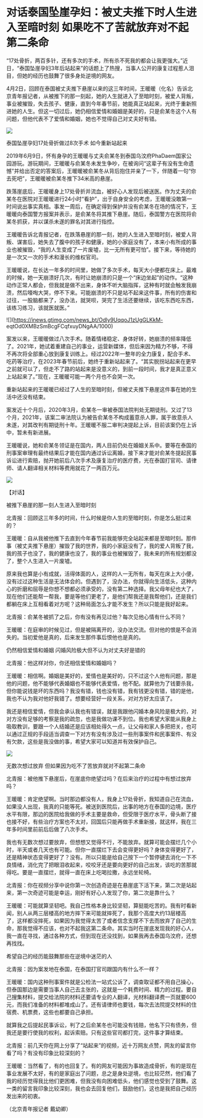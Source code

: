 # 对话泰国坠崖孕妇：被丈夫推下时人生进入至暗时刻 如果吃不了苦就放弃对不起第二条命

“17处骨折，两百多针，还有多次的手术，所有杀不死我的都会让我更强大。”近日，“泰国坠崖孕妇3年后站起来”的话题上了热搜，当事人公开的康复过程惹人泪目，但她的经历也鼓舞了很多身处逆境的网友。

4月2日，回顾在泰国被丈夫推下悬崖以来的这三年时间，王暖暖（化名）告诉北京青年报记者，从被推下的那一刻起，她的人生就进入了至暗时刻，被爱人背叛，事业被摧毁，失去孩子、健康，直到今年春节前，她能真正站起来，光终于重新照进她的人生。但这一切过后，她仍相信爱情和婚姻是美好的，只是俞某冬这个人有问题，但他代表不了爱情和婚姻，她也不觉得自己对丈夫好有错。

![](https://inews.gtimg.com/news_bt/OIVAq8t1-1-WjQN4HxZuy5FvA8-_tVQDGvb6yzcMpqEuoAA/1000)

泰国坠崖孕妇17处骨折做过8次手术 如今重新站起来

2019年6月9日，怀有身孕的王暖暖与丈夫俞某冬到泰国乌汶府PhaDaem国家公园游玩。游玩期间，王暖暖与俞某冬未发生争吵，在被询问“这辈子有没有生命遗憾”并给出否定的答案后，王暖暖被俞某冬从背后抱住并亲了一下，伴随着一句“你去死吧”，王暖暖被俞某冬推下34米高的悬崖。

跌落崖底后，王暖暖身上17处骨折并流血，被好心人发现后被送医。作为丈夫的俞某冬在医院对王暖暖进行24小时“看护”，出于自身安全的考虑，王暖暖没敢第一时间说出事实真相。事发一周后，在确定得到保护并没有俞某冬在场的情况下，王暖暖向泰国警方报案并表示，是俞某冬将其推下悬崖。随后，泰国警方在医院将俞某冬抓获，并以谋杀未遂的罪名对其进行指控。

王暖暖告诉北青报记者，在跌落悬崖的那一刻，她的人生进入至暗时刻，被爱人背叛、谋害后，她失去了腹中的孩子和健康，她的小家庭没有了，本来小有所成的事业也被摧毁，“我的人生变成了一片废墟，比一无所有更可怕”。接下来，等待她的是一次又一次的手术和漫长的维权官司。

王暖暖说，在长达一年多的时间里，她做了多次手术，每天大小便都在床上。最难的时候，她一天崩溃好几次，有时让她崩溃的只是一个“床边坐起”的动作。“这种动作正常人都会，但我就是做不出来，身体不听大脑指挥，这种有时就会触发我崩溃，然后嚎啕大哭，停不下来。可能崩溃的不只是站不起来这件事，所有的伤害和过往，一股脑都来了，没办法，就哭呗，哭完了生活还要继续，该吃东西吃东西，该练习练习，该就医就医。”

![](https://inews.gtimg.com/news_bt/Odly9UqqoJ1zUgGLKkM-
eqtOd0XMBzSmBcgFCqfxuyDNgAA/1000)

案发以来，王暖暖做过八次手术。随着情绪稳定、身体好转，她崩溃的频率降低了。2021年，她试着重建自己的事业，运营新媒体，但后来因为精力不够，不得不再次将全部重心放到康复训练上。经过2022年一整年的全力康复，配合手术、吃药等治疗，在2023年春节前后，她终于重新站起来了。“其实脱拐站起来在更早之前就可以了，但走不了路的站起来是没意义的，到前一段时间，我才是真正意义上站起来了。”现在，王暖暖可能一两个月也不会哭一次。

重新站起来的王暖暖已经过了人生的至暗时刻，但被丈夫推下悬崖这件事在她的生活中还没有结束。

案发近十个月后，2020年3月，俞某冬一审被泰国法院判处无期徒刑。又过了13个月，2021年，该案二审法院认为被告俞某冬不构成蓄意杀人罪，属于故意杀人未遂，对其改判有期徒刑十年。王暖暖不服二审判决提起上诉，目前该案仍在上诉中，暂未有新进展。

王暖暖说，她和俞某冬领证是在国内，两人目前仍处在婚姻关系中。要等在泰国的刑事案审理有最终结果后才能在国内通过诉讼离婚，接下来才能对俞某冬提起民事诉讼进行索赔，抛开她前后八次手术及康复治疗的医疗费，光在泰国打官司、请律师、请人翻译相关材料等费用就花了一两百万元。

![](https://inews.gtimg.com/news_bt/OzLtipTmHIAJ2h1NY4IJBK5sY6_1J4UVzKVmfXKAtksgQAA/1000)

【对话】

被推下悬崖的那一刻人生进入至暗时刻

北青报：回顾这三年多的时间，什么时候是你人生的至暗时刻，你是怎么挺过来的？

王暖暖：自从我被他推下去直到今年春节前我能够完全站起来都是至暗时刻。那件事（被丈夫推下悬崖）摧毁了我的世界，我的小家庭没有了，我的爱人背叛了我，我的孩子也没了，我的健康也没了，我的事业也被摧毁了，我未来的所有规划都没了，整个人生进入一片废墟。

原来我也算是小有成就，活得体面的人，这样的人一无所有，每天在床上大小便，没有过过这种生活是无法体会的。但遇到了，没办法，你就得向生活低头，这种内心的折磨和屈辱是你想不想都必须承受的，没有第二种选择。我父母年纪也大了，现在他们还能帮一帮我，要是等他们更老了，是他们帮我还是我帮他们，还是我们都躺在床上互相看着对方呢？这种局面怎么才能不发生？所以只能是我好起来。

北青报：俞某冬被抓了之后，你有没有再见过他？每次见他心情有什么不同？

王暖暖：在庭审的时候见过，但是被隔离开的，没办法交流。但对他的恨是不会消失的。当初爱他是真的，后来发生那件事后恨他也是真的。

仍然相信爱情和婚姻 闪婚风险极大但不认为对丈夫好是错的

北青报：他这样对你，你还相信爱情和婚姻吗？

王暖暖：相信啊。婚姻是美好的，爱情也是美好的，只不过这个人他有问题，那是他的问题，他不能够代表婚姻也不能够代表爱情，他不配。就算他为了钱要杀我，但你能说钱是坏的东西吗？我没有错，钱也没有错，我有钱更没有错，错的是他，我也不认为我对他好我错了。想要经营好一段关系，对对方好太应该了。

我还是相信爱情，但我会承认我也有错误，就是我跟他闪婚本身风险是极大的，对对方没有足够的考察是我的疏忽，也是我做功课不到位。我也希望大家能从我身上吸取教训，要跟一个人结婚还是应该相处得久一点，让父母和家人多把把关，也可以通过正规的手段适当调查一下对方有没有涉及过一些刑事案件和民事案件、有没有欠款，这些是我没做的事，希望大家可以知道并有效保护自己。

![](https://inews.gtimg.com/news_bt/OjvsJabEVz_1B5Bn5w6rWYjJdFDIS2TEWs_FTDtZwCJ8AAA/1000)

无数次想过放弃 但如果因为吃不了苦放弃就对不起第二条命

北青报：被他推下悬崖后，在崖底你绝望过吗？在后来治疗的过程中有想过放弃吗？

王暖暖：肯定绝望啊。当时那边都没有人，我身上17处骨折，我知道自己在流血，如果没人出现，我真的只能等死。被送到医院后，出事的地方在泰国的边境，医疗水平有限，那边的医院给我做的手术主要是救命，但受限于医疗水平，骨头断了接也接不好，有些治疗方案也不太对，回国后只能再做手术重新接，就这样，我在三年多时间里前前后后做了八次手术。

我也有无数次想过要放弃，但想想又觉得不行，不能放弃。就算可能会摆烂几个小时，半天或者几天也有可能。但你一直摆烂下去会变得更好吗？身体变得更好了，还是精神状态变得更好了？没有。所以只能是给自己按下一个暂停键去消化一下不良情绪，消化完了把眼泪收起来，咬咬牙还是要向更好的自己出发，该吃的苦那就得吃。要是一直摆烂，就得一直在床上吃喝拉撒，永远坐轮椅。

北青报：你在视频分享中说你第一次创造奇迹是在悬崖底下活下来，第二次是站起来，第一次奇迹可能是幸运，刚好有好心人发现了你，第二次是靠什么？

王暖暖：可能就算坚韧吧。我自己性格本身比较坚韧，算挺能吃苦的。我有时看新闻，别人从两三层楼高的地方摔下来可能就摔死了，我那个高度大约13层楼高了，这样都没摔死，如果因为我觉得太苦了或者信念支撑不下去而放弃了自己的生命，那我觉得不应该，也对不起我这第二条命。其实当时在崖底发现我的好心人，我一直在寻找，通过各种方式，但到现在还没找到，如果我再去泰国乌汶府，还想再找找。

希望自己的经历能鼓舞那些在逆境中迷茫的人

北青报：因为案发地在泰国，在泰国打官司跟国内有什么不一样？

王暖暖：国内这种刑事案件就是公检法一站式公诉了，调查取证都不用自己操心，但泰国那边是需要当事人自己去主张的，这就是一个耗费时间、精力的过程。要自己搜集材料，提交给法院的材料还要请专业的人翻译，光材料翻译费一页就要600元，而我们准备的材料都堆成山了。还有请律师也要钱，每次去法院提交材料的住宿费、机票费，这些也都要自己承担。

就算我之后提起民事诉讼，判了之后俞某冬也可能没有钱赔，他名下只有债务，但我还是要行使我的权利，起诉索赔。只有这些官司都打完，这件事才算结束。

北青报：前几天你在网上分享了“站起来”的视频，近十万网友点赞，网友的留言你看了吗？有没有印象比较深刻的？

王暖暖：当然看了，有的也回复了。有的网友可能因为事故造成骨折，有的是现在事业发展不太好，有的是家庭出了问题，总之是身处逆境，也比较茫然，他们看了我的经历觉得我比他们更困难，但我没有向困难低头，他们感觉也受到了鼓舞。这一类的留言我印象比较深刻，我也会去回复他们，鼓励他们，这也是我把自己经历发出来的初衷。

（北京青年报记者 戴幼卿）

